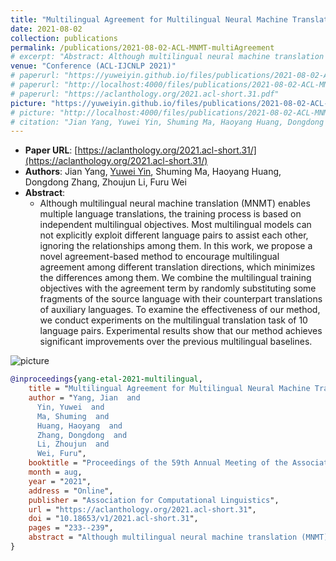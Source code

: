 ```yaml
---
title: "Multilingual Agreement for Multilingual Neural Machine Translation"
date: 2021-08-02
collection: publications
permalink: /publications/2021-08-02-ACL-MNMT-multiAgreement
# excerpt: "Abstract: Although multilingual neural machine translation (MNMT) enables multiple language translations, the training process is based on independent multilingual objectives. Most multilingual models can not explicitly exploit different language pairs to assist each other, ignoring the relationships among them. In this work, we propose a novel agreement-based method to encourage multilingual agreement among different translation directions, which minimizes the differences among them. We combine the multilingual training objectives with the agreement term by randomly substituting some fragments of the source language with their counterpart translations of auxiliary languages. To examine the effectiveness of our method, we conduct experiments on the multilingual translation task of 10 language pairs. Experimental results show that our method achieves significant improvements over the previous multilingual baselines."
venue: "Conference (ACL-IJCNLP 2021)"
# paperurl: "https://yuweiyin.github.io/files/publications/2021-08-02-ACL-MNMT-multiAgreement.pdf"
# paperurl: "http://localhost:4000/files/publications/2021-08-02-ACL-MNMT-multiAgreement.pdf"
# paperurl: "https://aclanthology.org/2021.acl-short.31.pdf"
picture: "https://yuweiyin.github.io/files/publications/2021-08-02-ACL-MNMT-multiAgreement.png"
# picture: "http://localhost:4000/files/publications/2021-08-02-ACL-MNMT-multiAgreement.png"
# citation: "Jian Yang, Yuwei Yin, Shuming Ma, Haoyang Huang, Dongdong Zhang, Zhoujun Li, and Furu Wei. 2021. Multilingual Agreement for Multilingual Neural Machine Translation. In Proceedings of the 59th Annual Meeting of the Association for Computational Linguistics and the 11th International Joint Conference on Natural Language Processing (Volume 2: Short Papers), pages 233–239, Online. Association for Computational Linguistics."
---
```


<script src="https://polyfill.io/v3/polyfill.min.js?features=es6"></script>
<script id="MathJax-script" async src="https://cdn.jsdelivr.net/npm/mathjax@3/es5/tex-mml-chtml.js"></script>
<script> 
MathJax = {
  tex: {
    inlineMath: [['$', '$']],
    processEscapes: true
  }
};
</script>

<!-- ## Multilingual Agreement for Multilingual Neural Machine Translation -->

- **Paper URL**: [https://aclanthology.org/2021.acl-short.31/](https://aclanthology.org/2021.acl-short.31/)
- **Authors**: Jian Yang, <u>Yuwei Yin</u>, Shuming Ma, Haoyang Huang, Dongdong Zhang, Zhoujun Li, Furu Wei
- **Abstract**:
  - Although multilingual neural machine translation (MNMT) enables multiple language translations, the training process is based on independent multilingual objectives. Most multilingual models can not explicitly exploit different language pairs to assist each other, ignoring the relationships among them. In this work, we propose a novel agreement-based method to encourage multilingual agreement among different translation directions, which minimizes the differences among them. We combine the multilingual training objectives with the agreement term by randomly substituting some fragments of the source language with their counterpart translations of auxiliary languages. To examine the effectiveness of our method, we conduct experiments on the multilingual translation task of 10 language pairs. Experimental results show that our method achieves significant improvements over the previous multilingual baselines.

![picture](https://yuweiyin.github.io/files/publications/2021-08-02-ACL-MNMT-multiAgreement.png)
<!-- ![picture](http://localhost:4000/files/publications/2021-08-02-ACL-MNMT-multiAgreement.png) -->

<!-- - **Citation**:
  - Jian Yang, Yuwei Yin, Shuming Ma, Haoyang Huang, Dongdong Zhang, Zhoujun Li, and Furu Wei. 2021. Multilingual Agreement for Multilingual Neural Machine Translation. In Proceedings of the 59th Annual Meeting of the Association for Computational Linguistics and the 11th International Joint Conference on Natural Language Processing (Volume 2: Short Papers), pages 233–239, Online. Association for Computational Linguistics. -->

```bibtex
@inproceedings{yang-etal-2021-multilingual,
    title = "Multilingual Agreement for Multilingual Neural Machine Translation",
    author = "Yang, Jian  and
      Yin, Yuwei  and
      Ma, Shuming  and
      Huang, Haoyang  and
      Zhang, Dongdong  and
      Li, Zhoujun  and
      Wei, Furu",
    booktitle = "Proceedings of the 59th Annual Meeting of the Association for Computational Linguistics and the 11th International Joint Conference on Natural Language Processing (Volume 2: Short Papers)",
    month = aug,
    year = "2021",
    address = "Online",
    publisher = "Association for Computational Linguistics",
    url = "https://aclanthology.org/2021.acl-short.31",
    doi = "10.18653/v1/2021.acl-short.31",
    pages = "233--239",
    abstract = "Although multilingual neural machine translation (MNMT) enables multiple language translations, the training process is based on independent multilingual objectives. Most multilingual models can not explicitly exploit different language pairs to assist each other, ignoring the relationships among them. In this work, we propose a novel agreement-based method to encourage multilingual agreement among different translation directions, which minimizes the differences among them. We combine the multilingual training objectives with the agreement term by randomly substituting some fragments of the source language with their counterpart translations of auxiliary languages. To examine the effectiveness of our method, we conduct experiments on the multilingual translation task of 10 language pairs. Experimental results show that our method achieves significant improvements over the previous multilingual baselines.",
}
```
